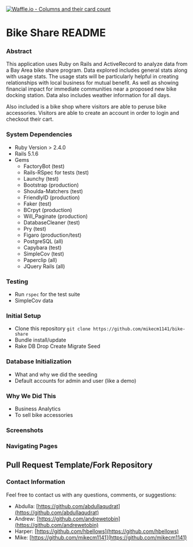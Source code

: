 [![Waffle.io - Columns and their card count](https://badge.waffle.io/mikecm1141/bike-share.svg?columns=all)](https://waffle.io/mikecm1141/bike-share)

# Bike Share README

### Abstract

This application uses Ruby on Rails and ActiveRecord to analyze data from a Bay Area bike share program. Data explored includes general stats along with usage stats. The usage stats will be particularly helpful in creating relationships with local business for mutual benefit. As well as showing financial impact for immediate communities near a proposed new bike docking station. Data also includes weather information for all days. 

Also included is a bike shop where visitors are able to peruse bike accessories. Visitors are able to create an account in order to login and checkout their cart.


### System Dependencies
 - Ruby Version > 2.4.0
 - Rails 5.1.6
 - Gems
   - FactoryBot (test)
   - Rails-RSpec for tests (test)
   - Launchy (test)
   - Bootstrap (production)
   - Shoulda-Matchers (test)
   - FriendlyID (production)
   - Faker (test)
   - BCrpyt (production)
   - Will_Paginate (production)
   - DatabaseCleaner (test)
   - Pry (test)
   - Figaro (production/test)
   - PostgreSQL (all)
   - Capybara (test)
   - SimpleCov (test)
   - Paperclip (all)
   - JQuery Rails (all)

### Testing
 - Run `rspec` for the test suite
 - SimpleCov data

### Initial Setup
 - Clone this repository ``git clone https://github.com/mikecm1141/bike-share``
 - Bundle install/update
 - Rake DB Drop Create Migrate Seed

### Database Initialization
 - What and why we did the seeding
 - Default accounts for admin and user (like a demo)

### Why We Did This
 - Business Analytics
 - To sell bike accessories

### Screenshots

### Navigating Pages

## Pull Request Template/Fork Repository

### Contact Information

Feel free to contact us with any questions, comments, or suggestions:
* Abdulla: [https://github.com/abdullaqudrat](https://github.com/abdullaqudrat)
* Andrew: [https://github.com/andrewetobin](https://github.com/andrewetobin)
* Harper: [https://github.com/hbellows](https://github.com/hbellows)
* Mike: [https://github.com/mikecm1141](https://github.com/mikecm1141)


